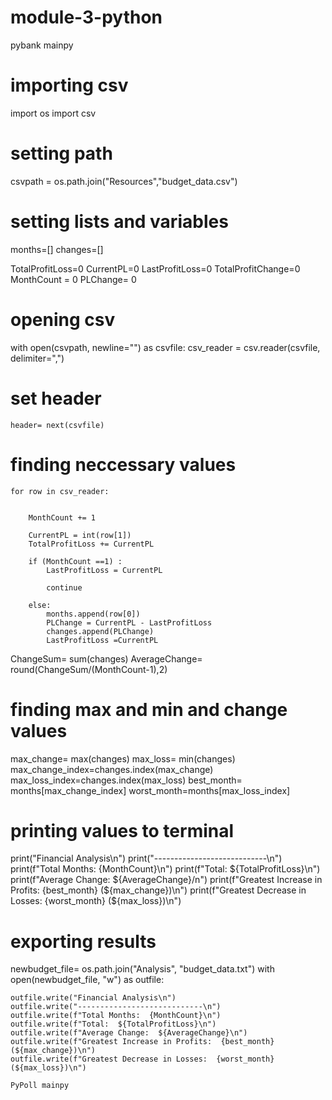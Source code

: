 # module-3-python
 pybank mainpy

  # importing csv
 import os
import csv

  # setting path

csvpath = os.path.join("Resources","budget_data.csv")

  # setting lists and variables

months=[]
changes=[]


TotalProfitLoss=0
CurrentPL=0
LastProfitLoss=0
TotalProfitChange=0
MonthCount = 0
PLChange= 0

  # opening csv
with open(csvpath, newline="") as csvfile:
    csv_reader = csv.reader(csvfile, delimiter=",")
 # set header
    header= next(csvfile)

# finding neccessary values
    for row in csv_reader:

    
        MonthCount += 1

        CurrentPL = int(row[1])
        TotalProfitLoss += CurrentPL

        if (MonthCount ==1) :
            LastProfitLoss = CurrentPL

            continue

        else: 
            months.append(row[0])
            PLChange = CurrentPL - LastProfitLoss
            changes.append(PLChange)
            LastProfitLoss =CurrentPL

ChangeSum= sum(changes)
AverageChange= round(ChangeSum/(MonthCount-1),2)
  # finding max and min and change values
max_change= max(changes)
max_loss= min(changes)
max_change_index=changes.index(max_change)
max_loss_index=changes.index(max_loss)
best_month= months[max_change_index]
worst_month=months[max_loss_index]  


  # printing values to terminal
print("Financial Analysis\n")
print("----------------------------\n")
print(f"Total Months: {MonthCount}\n")
print(f"Total: ${TotalProfitLoss}\n")
print(f"Average Change: ${AverageChange}/n")
print(f"Greatest Increase in Profits: {best_month} (${max_change})\n")
print(f"Greatest Decrease in Losses: {worst_month} (${max_loss})\n")

  # exporting results
newbudget_file= os.path.join("Analysis", "budget_data.txt")
with open(newbudget_file, "w") as outfile:

    outfile.write("Financial Analysis\n")
    outfile.write("----------------------------\n")
    outfile.write(f"Total Months:  {MonthCount}\n")
    outfile.write(f"Total:  ${TotalProfitLoss}\n")
    outfile.write(f"Average Change:  ${AverageChange}\n")
    outfile.write(f"Greatest Increase in Profits:  {best_month} (${max_change})\n")
    outfile.write(f"Greatest Decrease in Losses:  {worst_month} (${max_loss})\n")

    PyPoll mainpy
